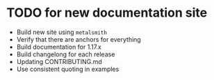 # TODO for new documentation site

* Build new site using `metalsmith`
* Verify that there are anchors for everything
* Build documentation for 1.17.x
* Build changelong for each release
* Updating CONTRIBUTING.md
* Use consistent quoting in examples

